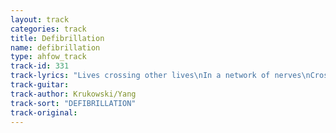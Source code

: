 ```yaml
---
layout: track
categories: track
title: Defibrillation
name: defibrillation
type: ahfow_track
track-id: 331
track-lyrics: "Lives crossing other lives\nIn a network of nerves\nCrossed signal â€” a twitch at the end of the line\nYour doubt reaches inside me\nAcross this network of nerves\nFlat line â€” alarm sounds â€” but I'm not the one\nThis I is not me, it's possession\nElectrical wires of relation: defibrillation\nYour doubt reaches inside\nInto my network of nerves\nRed light - alarm sounds - but I'm not the one\nThis I is not me, it's possession\nElectrical bonds of relation: defibrillation\nCome tomorrow I'll be another care from the past\nThis I is not me, it's possession\nDefibrillation: separation"
track-guitar: 
track-author: Krukowski/Yang
track-sort: "DEFIBRILLATION"
track-original: 
---
```

